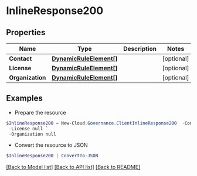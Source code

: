 # InlineResponse200
## Properties

Name | Type | Description | Notes
------------ | ------------- | ------------- | -------------
**Contact** | [**DynamicRuleElement[]**](DynamicRuleElement.md) |  | [optional] 
**License** | [**DynamicRuleElement[]**](DynamicRuleElement.md) |  | [optional] 
**Organization** | [**DynamicRuleElement[]**](DynamicRuleElement.md) |  | [optional] 

## Examples

- Prepare the resource
```powershell
$InlineResponse200 = New-Cloud.Governance.ClientInlineResponse200  -Contact null `
 -License null `
 -Organization null
```

- Convert the resource to JSON
```powershell
$InlineResponse200 | ConvertTo-JSON
```

[[Back to Model list]](../README.md#documentation-for-models) [[Back to API list]](../README.md#documentation-for-api-endpoints) [[Back to README]](../README.md)


